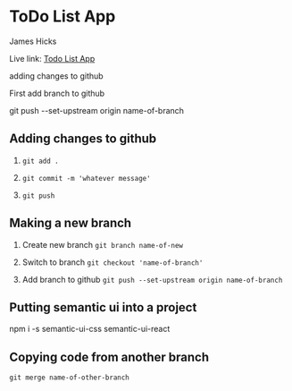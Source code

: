 # ToDo List App

James Hicks

Live link: [Todo List App](https://in-info-web4.informatics.iupui.edu/~hicksjc/N322/todo-list)

adding changes to github

First add branch to github

git push --set-upstream origin name-of-branch

## Adding changes to github

1. `git add .`

2. `git commit -m 'whatever message'`

3. `git push`

## Making a new branch

1. Create new branch
   `git branch name-of-new`

2) Switch to branch
   `git checkout 'name-of-branch'`

3) Add branch to github
   `git push --set-upstream origin name-of-branch`

## Putting semantic ui into a project

npm i -s semantic-ui-css semantic-ui-react

## Copying code from another branch

`git merge name-of-other-branch`
